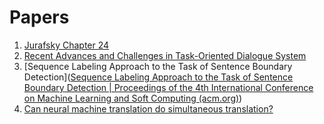 # Papers #

1. [Jurafsky Chapter 24](https://web.stanford.edu/~jurafsky/slp3/ed3book_sep212021.pdf)
2. [Recent Advances and Challenges in Task-Oriented Dialogue System](https://arxiv.org/abs/2003.07490)
3. [Sequence Labeling Approach to the Task of Sentence Boundary Detection]([Sequence Labeling Approach to the Task of Sentence Boundary Detection | Proceedings of the 4th International Conference on Machine Learning and Soft Computing (acm.org)](https://dl.acm.org/doi/abs/10.1145/3380688.3380703))
4. [Can neural machine translation do simultaneous translation?](https://arxiv.org/pdf/1606.02012.pdf)

